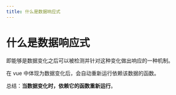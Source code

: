 ```yaml
---
title: 什么是数据响应式
---
```


# 什么是数据响应式

即能够是数据变化之后可以被检测并针对这种变化做出响应的一种机制。

在 vue 中体现为数据变化后，会自动重新运行依赖该数据的函数。

总结：**当数据变化时，依赖它的函数重新运行**。